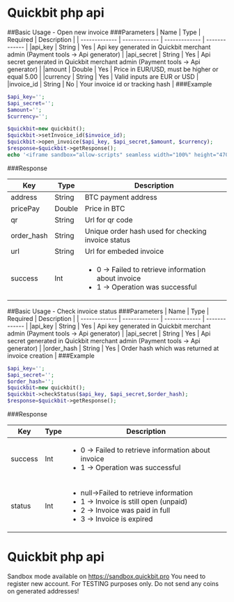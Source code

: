 Quickbit php api
=======

##Basic Usage - Open new invoice
###Parameters
| Name  | Type | Required | Description |
| ------------- | ------------- | ------------- | ------------- |
|api_key  | String | Yes | Api key generated in Quickbit merchant admin (Payment tools -> Api generator) |
|api_secret  | String | Yes | Api secret generated in Quickbit merchant admin (Payment tools -> Api generator) |
|amount  | Double | Yes | Price in EUR/USD, must be higher or equal 5.00 |
|currency  | String | Yes | Valid inputs are EUR or USD |
|invoice_id  | String | No | Your invoice id or tracking hash |
###Example
```PHP
$api_key='';
$api_secret='';
$amount='';
$currency='';

$quickbit=new quickbit();
$quickbit->setInvoice_id($invoice_id);
$quickbit->open_invoice($api_key, $api_secret,$amount, $currency);
$response=$quickbit->getResponse();
echo '<iframe sandbox="allow-scripts" seamless width="100%" height="470px" src="'.$response['url'].'"></iframe>';
```
###Response

| Key | Type | Description |
| ------------- | ------------- | ------------- |
|address  | String | BTC payment address |
|pricePay  | Double | Price in BTC |
|qr  | String | Url for qr code |
|order_hash  | String | Unique order hash used for checking invoice status |
|url  | String | Url for embeded invoice |
|success  | Int |  <ul><li>0 -> Failed to retrieve information about invoice </li><li> 1 -> Operation was successful</li></ul> |

##Basic Usage - Check invoice status
###Parameters
| Name  | Type | Required | Description |
| ------------- | ------------- | ------------- | ------------- |
|api_key  | String | Yes | Api key generated in Quickbit merchant admin (Payment tools -> Api generator) |
|api_secret  | String | Yes | Api secret generated in Quickbit merchant admin (Payment tools -> Api generator) |
|order_hash  | String | Yes | Order hash which was returned at invoice creation |
###Example
```PHP
$api_key='';
$api_secret='';
$order_hash='';
$quickbit=new quickbit();
$quickbit->checkStatus($api_key, $api_secret,$order_hash);
$response=$quickbit->getResponse();
```
###Response

| Key | Type | Description |
| ------------- | ------------- | ------------- |
|success  | Int | <ul><li>0 -> Failed to retrieve information about invoice </li><li> 1 -> Operation was successful</li></ul> |
|status  | Int |  <ul><li>null->Failed to retrieve information </li><li> 1 -> Invoice is still open (unpaid) </li><li> 2 -> Invoice was paid in full </li><li> 3 -> Invoice is expired </li></ul>|

Quickbit php api
=======
Sandbox mode available on https://sandbox.quickbit.pro
You need to register new account.
For TESTING purposes only.
Do not send any coins on generated addresses!
